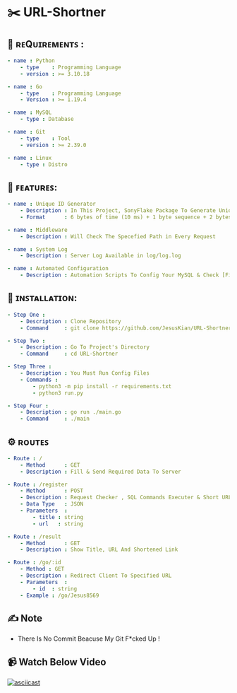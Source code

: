 # ✂️ URL-Shortner

## 👀 ʀᴇQᴜɪʀᴇᴍᴇɴᴛꜱ :
```yaml
- name : Python
    - type    : Programming Language
    - version : >= 3.10.18

- name : Go
    - type    : Programming Language
    - Version : >= 1.19.4

- name : MySQL
    - type : Database

- name : Git
    - type    : Tool
    - version : >= 2.39.0

- name : Linux
    - type : Distro
```

## 🦾 ꜰᴇᴀᴛᴜʀᴇꜱ:
```yaml
- name : Unique ID Generator
    - Description : In This Project, SonyFlake Package To Generate Unique ID
    - Format      : 6 bytes of time (10 ms) + 1 byte sequence + 2 bytes machine id

- name : Middleware
    - Description : Will Check The Specefied Path in Every Request

- name : System Log
    - Description : Server Log Available in log/log.log

- name : Automated Configuration
    - Description : Automation Scripts To Config Your MySQL & Check [Files, Directories, Packages], Written in Python
```

## 🏁 ɪɴꜱᴛᴀʟʟᴀᴛɪᴏɴ:
```yaml
- Step One :
    - Description : Clone Repository
    - Command     : git clone https://github.com/JesusKian/URL-Shortner.git

- Step Two :
    - Description : Go To Project's Directory
    - Command     : cd URL-Shortner

- Step Three :
    - Description : You Must Run Config Files
    - Commands : 
        - python3 -m pip install -r requirements.txt
        - python3 run.py

- Step Four :
    - Description : go run ./main.go
    - Command     : ./main
```


## ⚙️ ʀᴏᴜᴛᴇꜱ
```yaml
- Route : /
    - Method      : GET
    - Description : Fill & Send Required Data To Server

- Route : /register
    - Method      : POST
    - Description : Request Checker , SQL Commands Executer & Short URL Generator
    - Data Type   : JSON
    - Parameters  : 
        - title : string
        - url   : string

- Route : /result
    - Method      : GET
    - Description : Show Title, URL And Shortened Link

- Route : /go/:id
    - Method : GET
    - Description : Redirect Client To Specified URL
    - Parameters  : 
        - id  : string
    - Example : /go/Jesus8569
```

## ✍️ Note
- There Is No Commit Beacuse My Git F*cked Up !

## 📹 Watch Below Video
[![asciicast](https://asciinema.org/a/BYtBEu8w8nuKWEKd0t2VJFZwH.svg)](https://asciinema.org/a/BYtBEu8w8nuKWEKd0t2VJFZwH)
